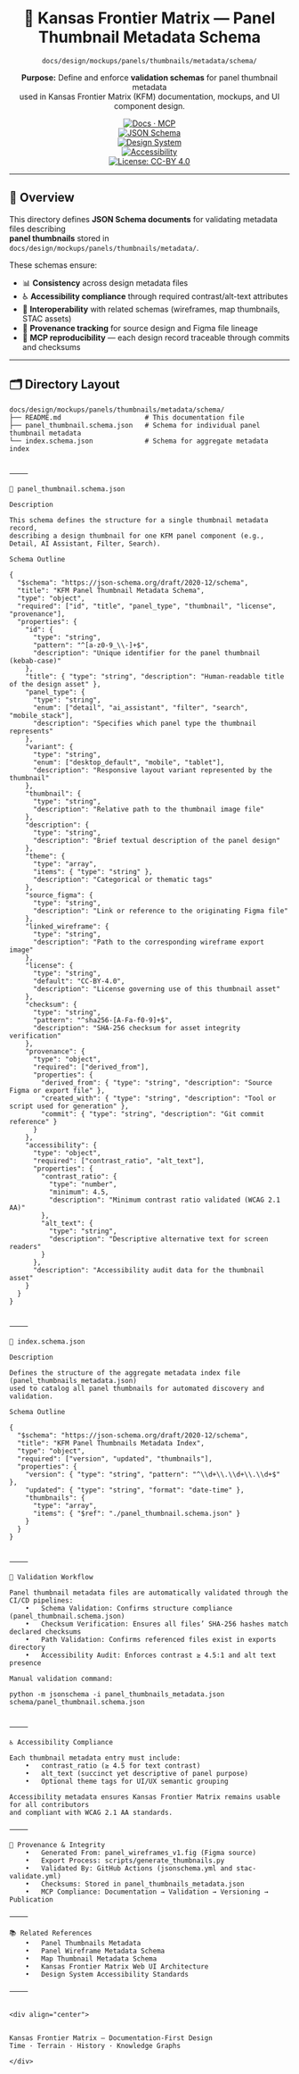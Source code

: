 <div align="center">

# 🧩 Kansas Frontier Matrix — Panel Thumbnail Metadata Schema  
`docs/design/mockups/panels/thumbnails/metadata/schema/`

**Purpose:** Define and enforce **validation schemas** for panel thumbnail metadata  
used in Kansas Frontier Matrix (KFM) documentation, mockups, and UI component design.

[![Docs · MCP](https://img.shields.io/badge/Docs-MCP-blue)](../../../../../../../..)  
[![JSON Schema](https://img.shields.io/badge/Schema-Validated-orange)](https://json-schema.org)  
[![Design System](https://img.shields.io/badge/Design-System-green)](../../../../../../../..)  
[![Accessibility](https://img.shields.io/badge/Accessibility-WCAG%202.1%20AA-yellow)](../../../../../../../..)  
[![License: CC-BY 4.0](https://img.shields.io/badge/License-CC--BY%204.0-lightgrey)](../../../../../../../../LICENSE)

</div>

---

## 🧭 Overview

This directory defines **JSON Schema documents** for validating metadata files describing  
**panel thumbnails** stored in `docs/design/mockups/panels/thumbnails/metadata/`.  

These schemas ensure:
- 📊 **Consistency** across design metadata files  
- ♿ **Accessibility compliance** through required contrast/alt-text attributes  
- 🧩 **Interoperability** with related schemas (wireframes, map thumbnails, STAC assets)  
- 🔗 **Provenance tracking** for source design and Figma file lineage  
- 🧾 **MCP reproducibility** — each design record traceable through commits and checksums  

---

## 🗂️ Directory Layout

```text
docs/design/mockups/panels/thumbnails/metadata/schema/
├── README.md                     # This documentation file
├── panel_thumbnail.schema.json   # Schema for individual panel thumbnail metadata
└── index.schema.json             # Schema for aggregate metadata index


⸻

📘 panel_thumbnail.schema.json

Description

This schema defines the structure for a single thumbnail metadata record,
describing a design thumbnail for one KFM panel component (e.g., Detail, AI Assistant, Filter, Search).

Schema Outline

{
  "$schema": "https://json-schema.org/draft/2020-12/schema",
  "title": "KFM Panel Thumbnail Metadata Schema",
  "type": "object",
  "required": ["id", "title", "panel_type", "thumbnail", "license", "provenance"],
  "properties": {
    "id": {
      "type": "string",
      "pattern": "^[a-z0-9_\\-]+$",
      "description": "Unique identifier for the panel thumbnail (kebab-case)"
    },
    "title": { "type": "string", "description": "Human-readable title of the design asset" },
    "panel_type": {
      "type": "string",
      "enum": ["detail", "ai_assistant", "filter", "search", "mobile_stack"],
      "description": "Specifies which panel type the thumbnail represents"
    },
    "variant": {
      "type": "string",
      "enum": ["desktop_default", "mobile", "tablet"],
      "description": "Responsive layout variant represented by the thumbnail"
    },
    "thumbnail": {
      "type": "string",
      "description": "Relative path to the thumbnail image file"
    },
    "description": {
      "type": "string",
      "description": "Brief textual description of the panel design"
    },
    "theme": {
      "type": "array",
      "items": { "type": "string" },
      "description": "Categorical or thematic tags"
    },
    "source_figma": {
      "type": "string",
      "description": "Link or reference to the originating Figma file"
    },
    "linked_wireframe": {
      "type": "string",
      "description": "Path to the corresponding wireframe export image"
    },
    "license": {
      "type": "string",
      "default": "CC-BY-4.0",
      "description": "License governing use of this thumbnail asset"
    },
    "checksum": {
      "type": "string",
      "pattern": "^sha256-[A-Fa-f0-9]+$",
      "description": "SHA-256 checksum for asset integrity verification"
    },
    "provenance": {
      "type": "object",
      "required": ["derived_from"],
      "properties": {
        "derived_from": { "type": "string", "description": "Source Figma or export file" },
        "created_with": { "type": "string", "description": "Tool or script used for generation" },
        "commit": { "type": "string", "description": "Git commit reference" }
      }
    },
    "accessibility": {
      "type": "object",
      "required": ["contrast_ratio", "alt_text"],
      "properties": {
        "contrast_ratio": {
          "type": "number",
          "minimum": 4.5,
          "description": "Minimum contrast ratio validated (WCAG 2.1 AA)"
        },
        "alt_text": {
          "type": "string",
          "description": "Descriptive alternative text for screen readers"
        }
      },
      "description": "Accessibility audit data for the thumbnail asset"
    }
  }
}


⸻

📗 index.schema.json

Description

Defines the structure of the aggregate metadata index file (panel_thumbnails_metadata.json)
used to catalog all panel thumbnails for automated discovery and validation.

Schema Outline

{
  "$schema": "https://json-schema.org/draft/2020-12/schema",
  "title": "KFM Panel Thumbnails Metadata Index",
  "type": "object",
  "required": ["version", "updated", "thumbnails"],
  "properties": {
    "version": { "type": "string", "pattern": "^\\d+\\.\\d+\\.\\d+$" },
    "updated": { "type": "string", "format": "date-time" },
    "thumbnails": {
      "type": "array",
      "items": { "$ref": "./panel_thumbnail.schema.json" }
    }
  }
}


⸻

🧮 Validation Workflow

Panel thumbnail metadata files are automatically validated through the CI/CD pipelines:
	•	Schema Validation: Confirms structure compliance (panel_thumbnail.schema.json)
	•	Checksum Verification: Ensures all files’ SHA-256 hashes match declared checksums
	•	Path Validation: Confirms referenced files exist in exports directory
	•	Accessibility Audit: Enforces contrast ≥ 4.5:1 and alt text presence

Manual validation command:

python -m jsonschema -i panel_thumbnails_metadata.json schema/panel_thumbnail.schema.json


⸻

♿ Accessibility Compliance

Each thumbnail metadata entry must include:
	•	contrast_ratio (≥ 4.5 for text contrast)
	•	alt_text (succinct yet descriptive of panel purpose)
	•	Optional theme tags for UI/UX semantic grouping

Accessibility metadata ensures Kansas Frontier Matrix remains usable for all contributors
and compliant with WCAG 2.1 AA standards.

⸻

🧾 Provenance & Integrity
	•	Generated From: panel_wireframes_v1.fig (Figma source)
	•	Export Process: scripts/generate_thumbnails.py
	•	Validated By: GitHub Actions (jsonschema.yml and stac-validate.yml)
	•	Checksums: Stored in panel_thumbnails_metadata.json
	•	MCP Compliance: Documentation → Validation → Versioning → Publication

⸻

📚 Related References
	•	Panel Thumbnails Metadata
	•	Panel Wireframe Metadata Schema
	•	Map Thumbnail Metadata Schema
	•	Kansas Frontier Matrix Web UI Architecture
	•	Design System Accessibility Standards

⸻


<div align="center">


Kansas Frontier Matrix — Documentation-First Design
Time · Terrain · History · Knowledge Graphs

</div>
```
